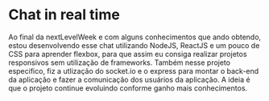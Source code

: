 # Chat in real time
Ao final da nextLevelWeek e com alguns conhecimentos que ando obtendo, estou desenvolvendo esse chat utilizando NodeJS, ReactJS e um pouco de CSS para aprender flexbox, 
para que assim eu consiga realizar projetos responsivos sem utilização de frameworks. 
Também nesse projeto especifico, fiz a utlização do socket.io e o express para montar o back-end da aplicação e fazer a comunicação dos usuários da aplicação.
A ideia é que o projeto continue evoluindo conforme ganho mais conhecimentos.
